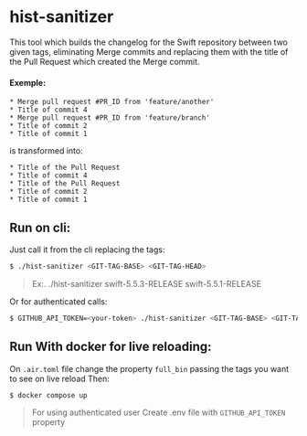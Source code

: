 # hist-sanitizer

This tool which builds the changelog for the Swift repository between two given tags, eliminating Merge commits and replacing them with the title of the Pull Request which created the Merge commit.

#### Exemple:

```
* Merge pull request #PR_ID from 'feature/another'
* Title of commit 4
* Merge pull request #PR_ID from 'feature/branch'
* Title of commit 2
* Title of commit 1
```

is transformed into:

```
* Title of the Pull Request
* Title of commit 4
* Title of the Pull Request
* Title of commit 2
* Title of commit 1
```

## Run on cli:
Just call it from the cli replacing the tags:
``` bash
$ ./hist-sanitizer <GIT-TAG-BASE> <GIT-TAG-HEAD>
```
> Ex:. ./hist-sanitizer swift-5.5.3-RELEASE swift-5.5.1-RELEASE

Or for authenticated calls:
``` bash
$ GITHUB_API_TOKEN=<your-token> ./hist-sanitizer <GIT-TAG-BASE> <GIT-TAG-HEAD>
```

## Run With docker for live reloading:
On `.air.toml` file change the property `full_bin` passing the tags you want to see on live reload
Then:
``` bash
$ docker compose up
```
> For using authenticated user Create .env file with `GITHUB_API_TOKEN` property
